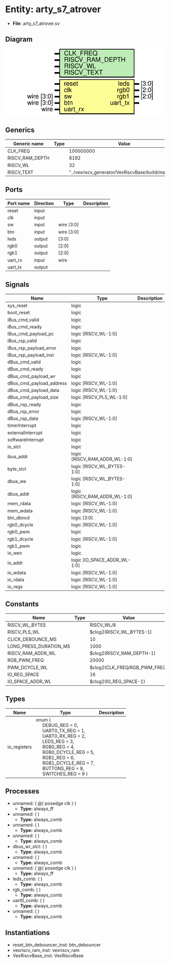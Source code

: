 # Entity: arty_s7_atrover 

- **File**: arty_s7_atrover.sv
## Diagram

![Diagram](arty_s7_atrover.svg "Diagram")
## Generics

| Generic name    | Type | Value                                               | Description |
| --------------- | ---- | --------------------------------------------------- | ----------- |
| CLK_FREQ        |      | 100000000                                           |             |
| RISCV_RAM_DEPTH |      | 8192                                                |             |
| RISCV_WL        |      | 32                                                  |             |
| RISCV_TEXT      |      | "../vexriscv_generator/VexRiscvBase/build/main.hex" |             |
## Ports

| Port name | Direction | Type        | Description |
| --------- | --------- | ----------- | ----------- |
| reset     | input     |             |             |
| clk       | input     |             |             |
| sw        | input     | wire  [3:0] |             |
| btn       | input     | wire  [3:0] |             |
| leds      | output    | [3:0]       |             |
| rgb0      | output    | [2:0]       |             |
| rgb1      | output    | [2:0]       |             |
| uart_rx   | input     | wire        |             |
| uart_tx   | output    |             |             |
## Signals

| Name                     | Type                          | Description |
| ------------------------ | ----------------------------- | ----------- |
| sys_reset                | logic                         |             |
| boot_reset               | logic                         |             |
| iBus_cmd_valid           | logic                         |             |
| iBus_cmd_ready           | logic                         |             |
| iBus_cmd_payload_pc      | logic [RISCV_WL-1:0]          |             |
| iBus_rsp_valid           | logic                         |             |
| iBus_rsp_payload_error   | logic                         |             |
| iBus_rsp_payload_inst    | logic [RISCV_WL-1:0]          |             |
| dBus_cmd_valid           | logic                         |             |
| dBus_cmd_ready           | logic                         |             |
| dBus_cmd_payload_wr      | logic                         |             |
| dBus_cmd_payload_address | logic [RISCV_WL-1:0]          |             |
| dBus_cmd_payload_data    | logic [RISCV_WL-1:0]          |             |
| dBus_cmd_payload_size    | logic [RISCV_PLS_WL-1:0]      |             |
| dBus_rsp_ready           | logic                         |             |
| dBus_rsp_error           | logic                         |             |
| dBus_rsp_data            | logic [RISCV_WL-1:0]          |             |
| timerInterrupt           | logic                         |             |
| externalInterrupt        | logic                         |             |
| softwareInterrupt        | logic                         |             |
| io_slct                  | logic                         |             |
| ibus_addr                | logic [RISCV_RAM_ADDR_WL-1:0] |             |
| byte_slct                | logic [RISCV_WL_BYTES-1:0]    |             |
| dbus_we                  | logic [RISCV_WL_BYTES-1:0]    |             |
| dbus_addr                | logic [RISCV_RAM_ADDR_WL-1:0] |             |
| mem_rdata                | logic [RISCV_WL-1:0]          |             |
| mem_wdata                | logic [RISCV_WL-1:0]          |             |
| btn_dbncd                | logic [3:0]                   |             |
| rgb0_dcycle              | logic [RISCV_WL-1:0]          |             |
| rgb0_pwm                 | logic                         |             |
| rgb1_dcycle              | logic [RISCV_WL-1:0]          |             |
| rgb1_pwm                 | logic                         |             |
| io_wen                   | logic                         |             |
| io_addr                  | logic [IO_SPACE_ADDR_WL-1:0]  |             |
| io_wdata                 | logic [RISCV_WL-1:0]          |             |
| io_rdata                 | logic [RISCV_WL-1:0]          |             |
| io_regs                  | logic [RISCV_WL-1:0]          |             |
## Constants

| Name                   | Type | Value                         | Description |
| ---------------------- | ---- | ----------------------------- | ----------- |
| RISCV_WL_BYTES         |      | RISCV_WL/8                    |             |
| RISCV_PLS_WL           |      | $clog2(RISCV_WL_BYTES-1)      |             |
| CLICK_DEBOUNCE_MS      |      | 10                            |             |
| LONG_PRESS_DURATION_MS |      | 1000                          |             |
| RISCV_RAM_ADDR_WL      |      | $clog2(RISCV_RAM_DEPTH-1)     |             |
| RGB_PWM_FREQ           |      | 20000                         |             |
| PWM_DCYCLE_WL          |      | $clog2(CLK_FREQ/RGB_PWM_FREQ) |             |
| IO_REG_SPACE           |      | 16                            |             |
| IO_SPACE_ADDR_WL       |      | $clog2(IO_REG_SPACE-1)        |             |
## Types

| Name         | Type                                                                                                                                                                                                                                                                                                                                                                                                                                                                                                                                                                                                                                                                                           | Description |
| ------------ | ---------------------------------------------------------------------------------------------------------------------------------------------------------------------------------------------------------------------------------------------------------------------------------------------------------------------------------------------------------------------------------------------------------------------------------------------------------------------------------------------------------------------------------------------------------------------------------------------------------------------------------------------------------------------------------------------- | ----------- |
| io_registers | enum  {<br><span style="padding-left:20px">     DEBUG_REG            = 0,<br><span style="padding-left:20px">     UART0_TX_REG         = 1,<br><span style="padding-left:20px">     UART0_RX_REG         = 2,<br><span style="padding-left:20px">     LEDS_REG             = 3,<br><span style="padding-left:20px">     RGB0_REG             = 4,<br><span style="padding-left:20px">     RGB0_DCYCLE_REG      = 5,<br><span style="padding-left:20px">     RGB1_REG             = 6,<br><span style="padding-left:20px">     RGB1_DCYCLE_REG      = 7,<br><span style="padding-left:20px">     BUTTONS_REG          = 8,<br><span style="padding-left:20px">     SWITCHES_REG         = 9   } |             |
## Processes
- unnamed: ( @( posedge clk ) )
  - **Type:** always_ff
- unnamed: (  )
  - **Type:** always_comb
- unnamed: (  )
  - **Type:** always_comb
- unnamed: (  )
  - **Type:** always_comb
- dbus_wr_slct: (  )
  - **Type:** always_comb
- unnamed: (  )
  - **Type:** always_comb
- unnamed: ( @( posedge clk ) )
  - **Type:** always_ff
- leds_comb: (  )
  - **Type:** always_comb
- rgb_comb: (  )
  - **Type:** always_comb
- uart0_comb: (  )
  - **Type:** always_comb
- unnamed: (  )
  - **Type:** always_comb
## Instantiations

- reset_btn_debouncer_inst: btn_debouncer
- vexriscv_ram_inst: vexriscv_ram
- VexRiscvBase_inst: VexRiscvBase
